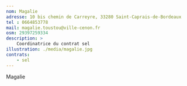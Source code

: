 ```yaml
---
nom: Magalie
adresse: 10 bis chemin de Carreyre, 33280 Saint-Caprais-de-Bordeaux
tel : 0664853778
mail: magalie.toustou@ville-cenon.fr
osm: 29397259334
description: >
    Coordinatrice du contrat sel
illustration: ./media/magalie.jpg
contrats:
    - sel
---
```


Magalie